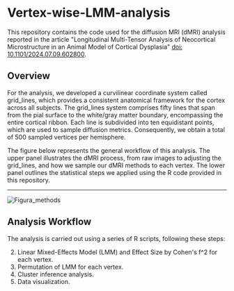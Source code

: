 # Vertex-wise-LMM-analysis

This repository contains the code used for the diffusion MRI (dMRI) analysis reported in the article "Longitudinal Multi-Tensor Analysis of Neocortical Microstructure in an Animal Model of Cortical Dysplasia" [doi: 10.1101/2024.07.09.602800](https://www.biorxiv.org/content/10.1101/2024.07.09.602800v2.article-info).

## Overview

For the analysis, we developed a curvilinear coordinate system called grid_lines, which provides a consistent anatomical framework for the cortex across all subjects. The grid_lines system comprises fifty lines that span from the pial surface to the white/gray matter boundary, encompassing the entire cortical ribbon. Each line is subdivided into ten equidistant points, which are used to sample diffusion metrics. Consequently, we obtain a total of 500 sampled vertices per hemisphere. 

The figure below represents the general workflow of this analysis. The upper panel illustrates the dMRI process, from raw images to adjusting the grid_lines, and how we sample our dMRI methods to each vertex. The lower panel outlines the statistical steps we applied using the R code provided in this repository.

_______

![Figura_methods](https://github.com/user-attachments/assets/d3ffb095-e00f-467e-b387-e679e218a391)

## Analysis Workflow

The analysis is carried out using a series of R scripts, following these steps:

2) Linear Mixed-Effects Model (LMM) and Effect Size by Cohen's f^2 for each vertex.
3) Permutation of LMM for each vertex.
4) Cluster inference analysis.
5) Data visualization.
